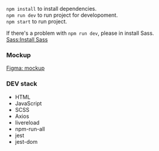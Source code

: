`npm install` to install dependencies.  
`npm run dev` to run project for developoment.  
`npm start` to run project.

If there's a problem with `npm run dev`, please in install Sass.  
[Sass:Install Sass](https://sass-lang.com/install)

### Mockup

[Figma: mockup](https://www.figma.com/file/C5djdBwphMnLbXmPXGyqEf/BusPatrol-movie?node-id=0%3A1)

### DEV stack

- HTML
- JavaScript
- SCSS
- Axios
- livereload
- npm-run-all
- jest
- jest-dom
